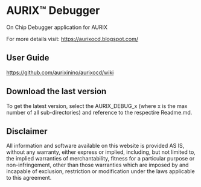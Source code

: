 <h1> AURIX™ Debugger</h1>

On Chip Debugger application for AURIX

For more details visit: https://aurixocd.blogspot.com/

## User Guide
https://github.com/aurixinino/aurixocd/wiki

## Download the last version
To get the latest version, select the AURIX_DEBUG_x (where x is the max number of all sub-directories) and reference to the respectire Readme.md.

## Disclaimer

All information and software available on this website is provided AS IS, without any warranty, either express or implied, including, but not limited to, the implied warranties of merchantability, fitness for a particular purpose or non-infringement, other than those warranties which are imposed by and incapable of exclusion, restriction or modification under the laws applicable to this agreement.

